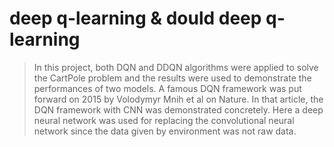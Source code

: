 # deep q-learning & dould deep q-learning

> In this project, both DQN and DDQN algorithms were applied to solve the CartPole problem and the results were used to demonstrate the performances of two models. 
A famous DQN framework was put forward on 2015 by Volodymyr Mnih et al on Nature. 
In that article, the DQN framework with CNN was demonstrated concretely. Here a deep neural network was used for replacing the convolutional neural network since the data given by environment was not raw data.
